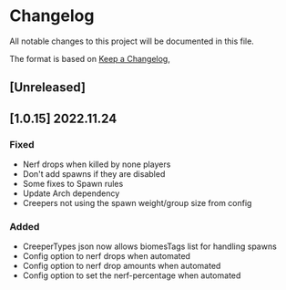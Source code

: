 # Changelog
All notable changes to this project will be documented in this file.

The format is based on [Keep a Changelog](https://keepachangelog.com/en/1.0.0/),

## [Unreleased]
## [1.0.15] 2022.11.24
### Fixed
- Nerf drops when killed by none players
- Don't add spawns if they are disabled
- Some fixes to Spawn rules
- Update Arch dependency
- Creepers not using the spawn weight/group size from config
### Added 
- CreeperTypes json now allows biomesTags list for handling spawns
- Config option to nerf drops when automated
- Config option to nerf drop amounts when automated
- Config option to set the nerf-percentage when automated
